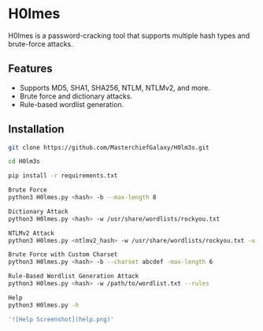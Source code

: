 # H0lmes

H0lmes is a password-cracking tool that supports multiple hash types and brute-force attacks.

## Features

- Supports MD5, SHA1, SHA256, NTLM, NTLMv2, and more.
- Brute force and dictionary attacks.
- Rule-based wordlist generation.

## Installation

```sh
git clone https://github.com/MasterchiefGalaxy/H0lm3s.git

cd H0lm3s

pip install -r requirements.txt

Brute Force
python3 H0lmes.py <hash> -b --max-length 8

Dictionary Attack
python3 H0lmes.py <hash> -w /usr/share/wordlists/rockyou.txt

NTLMv2 Attack
python3 H0lmes.py <ntlmv2_hash> -w /usr/share/wordlists/rockyou.txt -u <user> -t <target>

Brute Force with Custom Charset
python3 H0lmes.py <hash> -b --charset abcdef -max-length 6

Rule-Based Wordlist Generation Attack
python3 H0lmes.py <hash> -w /path/to/wordlist.txt --rules

Help
python3 H0lmes.py -h

'![Help Screenshot](help.png)'
